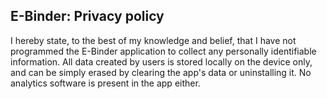 ## E-Binder: Privacy policy

I hereby state, to the best of my knowledge and belief, that I have not programmed the E-Binder application to collect any personally identifiable information. All data created by users is stored locally on the device only, and can be simply erased by clearing the app's data or uninstalling it. No analytics software is present in the app either.
